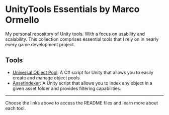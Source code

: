 # UnityTools Essentials by Marco Ormello

My personal repository of Unity tools. With a focus on usability and scalability. This collection comprises essential tools that I rely on in nearly every game development project.

## Tools

-   [Universal Object Pool](https://github.com/marcoormello/MarcoOrmelloUnityTools/tree/main/UniversalObjectPool#readme): A C# script for Unity that allows you to easily create and manage object pools.
-   [AssetIndexer](https://github.com/marcoormello/MarcoOrmelloUnityTools/tree/main/AssetIndexer#readme): A Unity script that allows you to index any object in a given asset folder and provides filtering capabilities.

----------

Choose the links above to access the README files and learn more about each tool.
